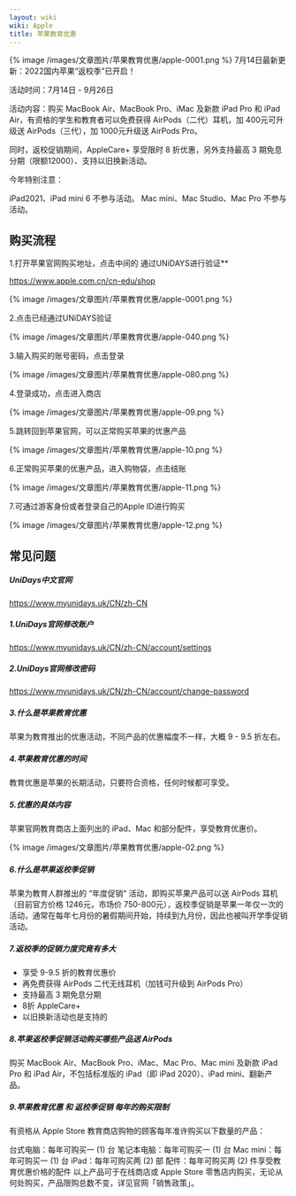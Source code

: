 ```yaml
---
layout: wiki
wiki: Apple
title: 苹果教育优惠
---
```

{% image /images/文章图片/苹果教育优惠/apple-0001.png %}
7月14日最新更新：2022国内苹果“返校季”已开启！

活动时间：7月14日 - 9月26日

活动内容：购买 MacBook Air、MacBook Pro、iMac 及新款 iPad Pro 和 iPad Air，有资格的学生和教育者可以免费获得 AirPods（二代）耳机，加 400元可升级送 AirPods（三代），加 1000元升级送 AirPods Pro。

同时，返校促销期间，AppleCare+ 享受限时 8 折优惠，另外支持最高 3 期免息分期（限额12000）、支持以旧换新活动。

今年特别注意：

iPad2021、iPad mini 6 不参与活动。
Mac mini、Mac Studio、Mac Pro 不参与活动。



## 购买流程

1.打开苹果官网购买地址，点击中间的 通过UNiDAYS进行验证**

https://www.apple.com.cn/cn-edu/shop

{% image /images/文章图片/苹果教育优惠/apple-0001.png %}


2.点击已经通过UNiDAYS验证

{% image /images/文章图片/苹果教育优惠/apple-040.png %}

3.输入购买的账号密码，点击登录

{% image /images/文章图片/苹果教育优惠/apple-080.png %}


4.登录成功，点击进入商店

{% image /images/文章图片/苹果教育优惠/apple-09.png %}

5.跳转回到苹果官网，可以正常购买苹果的优惠产品

{% image /images/文章图片/苹果教育优惠/apple-10.png %}

6.正常购买苹果的优惠产品，进入购物袋，点击结账

{% image /images/文章图片/苹果教育优惠/apple-11.png %}

7.可通过游客身份或者登录自己的Apple ID进行购买

{% image /images/文章图片/苹果教育优惠/apple-12.png %}

## 常见问题
##### UniDays中文官网
https://www.myunidays.uk/CN/zh-CN

##### 1.UniDays官网修改账户
https://www.myunidays.uk/CN/zh-CN/account/settings

##### 2.UniDays官网修改密码
https://www.myunidays.uk/CN/zh-CN/account/change-password

##### 3.什么是苹果教育优惠

 苹果为教育推出的优惠活动，不同产品的优惠幅度不一样，大概 9 - 9.5 折左右。

##### 4.苹果教育优惠的时间

教育优惠是苹果的长期活动，只要符合资格，任何时候都可享受。

##### 5.优惠的具体内容

苹果官网教育商店上面列出的 iPad、Mac 和部分配件，享受教育优惠价。

{% image /images/文章图片/苹果教育优惠/apple-02.png %}

##### 6.什么是苹果返校季促销

苹果为教育人群推出的 “年度促销“ 活动，即购买苹果产品可以送 AirPods 耳机（目前官方价格 1246元，市场价 750-800元），返校季促销是苹果一年仅一次的活动，通常在每年七月份的暑假期间开始，持续到九月份，因此也被叫开学季促销活动。

##### 7.返校季的促销力度究竟有多大

- 享受 9-9.5 折的教育优惠价
- 再免费获得 AirPods 二代无线耳机（加钱可升级到 AirPods Pro）
- 支持最高 3 期免息分期
- 8折 AppleCare+
- 以旧换新活动也是支持的

##### 8.苹果返校季促销活动购买哪些产品送 AirPods

购买 MacBook Air、MacBook Pro、iMac、Mac Pro、Mac mini 及新款 iPad Pro 和 iPad Air，不包括标准版的 iPad（即 iPad 2020）、iPad mini、翻新产品。




##### 9.苹果教育优惠 和 返校季促销 每年的购买限制
有资格从 Apple Store 教育商店购物的顾客每年准许购买以下数量的产品：

台式电脑：每年可购买一 (1) 台
笔记本电脑：每年可购买一 (1) 台
Mac mini：每年可购买一 (1) 台
iPad：每年可购买两 (2) 部
配件：每年可购买两 (2) 件享受教育优惠价格的配件
以上产品可于在线商店或 Apple Store 零售店内购买，无论从何处购买，产品限购总数不变，详见官网「销售政策」。








